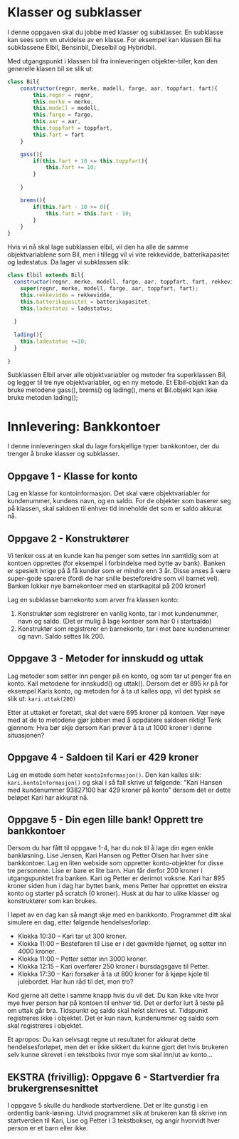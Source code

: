 # Klasser og subklasser

I denne oppgaven skal du jobbe med klasser og subklasser. En subklasse kan sees som en utvidelse av en klasse. For eksempel kan klassen Bil ha subklassene Elbil, Bensinbil, Dieselbil og Hybridbil.

Med utgangspunkt i klassen bil fra innleveringen objekter-biler, kan den generelle klasen bil se slik ut:

```javascript
class Bil{
    constructor(regnr, merke, modell, farge, aar, toppfart, fart){
        this.regnr = regnr,
        this.merke = merke,
        this.modell = modell,
        this.farge = farge,
        this.aar = aar,
        this.toppfart = toppfart,
        this.fart = fart
    }

    gass(){
        if(this.fart + 10 <= this.toppfart){
            this.fart += 10;
        }
        
    }

    brems(){
        if(this.fart - 10 >= 0){
            this.fart = this.fart - 10;
        }
    }
}
```

Hvis vi nå skal lage subklassen elbil, vil den ha alle de samme objektvariablene som Bil, men i tillegg vil vi vite rekkevidde, batterikapasitet og ladestatus. Da lager vi subklassen slik:

```javascript
class Elbil extends Bil{
  constructor(regnr, merke, modell, farge, aar, toppfart, fart, rekkevidde, batterikapasitet){
    super(regnr, merke, modell, farge, aar, toppfart, fart);
    this.rekkevidde = rekkevidde,
    this.batterikapasitet = batterikapasitet;
    this.ladestatus = ladestatus;
    
  }
  
  lading(){
    this.ladestatus +=10;
  }
  
}
```

Subklassen Elbil arver alle objektvariabler og metoder fra superklassen Bil, og legger til tre nye objektvariabler, og en ny metode. Et Elbil-objekt kan da bruke metodene gass(), brems() og lading(), mens et Bil.objekt kan ikke bruke metoden lading();

# Innlevering: Bankkontoer
I denne innleveringen skal du lage forskjellige typer bankkontoer, der du trenger å bruke klasser og subklasser.

## Oppgave 1 - Klasse for konto
Lag en klasse for kontoinformasjon. Det skal være objektvariabler for kundenummer,
kundens navn, og en saldo. For de objekter som baserer seg på klassen, skal saldoen til
enhver tid inneholde det som er saldo akkurat nå.

## Oppgave 2 - Konstruktører
Vi tenker oss at en kunde kan ha penger som settes inn samtidig som at kontoen opprettes
(for eksempel i forbindelse med bytte av bank). Banken er spesielt ivrige på å få kunder som
er mindre enn 3 år. Disse anses å være super-gode sparere (fordi de har snille besteforeldre
som vil barnet vel). Banken lokker nye barnekontoer med en startkapital på 200 kroner!

Lag en subklasse barnekonto som arver fra klassen konto:

1. Konstruktør som registrerer en vanlig konto, tar i mot kundenummer, navn og saldo.
(Det er mulig å lage kontoer som har 0 i startsaldo)
2. Konstruktør som registrerer en barnekonto, tar i mot bare kundenummer og navn.
Saldo settes lik 200. 

## Oppgave 3 - Metoder for innskudd og uttak
Lag metoder som setter inn penger på en konto, og som tar ut penger fra en konto. Kall
metodene for innskudd() og uttak(). Dersom det er 895 kr på for eksempel Karis konto,
og metoden for å ta ut kalles opp, vil det typisk se slik ut: `kari.uttak(200)`

Etter at uttaket er foretatt, skal det være 695 kroner på kontoen. Vær nøye med at de to
metodene gjør jobben med å oppdatere saldoen riktig! Tenk gjennom: Hva bør skje dersom
Kari prøver å ta ut 1000 kroner i denne situasjonen?

## Oppgave 4 - Saldoen til Kari er 429 kroner
Lag en metode som heter `kontoInformasjon()`. Den kan kalles slik:
`kari.kontoInformasjon()`
og skal i så fall skrive ut følgende: ”Kari Hansen med kundenummer 93827100 har 429
kroner på konto” dersom det er dette beløpet Kari har akkurat nå.

## Oppgave 5 - Din egen lille bank! Opprett tre bankkontoer
Dersom du har fått til oppgave 1-4, har du nok til å lage din egen enkle bankløsning. Lise
Jensen, Kari Hansen og Petter Olsen har hver sine bankkontoer. Lag en liten webside som
oppretter konto-objekter for disse tre personene. Lise er bare et lite barn. Hun får derfor 200
kroner i utgangspunktet fra banken. Kari og Petter er derimot voksne. Kari har 895 kroner
siden hun i dag har byttet bank, mens Petter har opprettet en ekstra konto og starter på
scratch (0 kroner). Husk at du har to ulike klasser og konstruktører som kan brukes.

I løpet av en dag kan så mangt skje med en bankkonto. Programmet ditt skal simulere en
dag, etter følgende hendelsesforløp:
* Klokka 10:30 – Kari tar ut 300 kroner.
* Klokka 11:00 – Bestefaren til Lise er i det gavmilde hjørnet, og setter inn 4000 kroner.
* Klokka 11:00 – Petter setter inn 3000 kroner.
* Klokka 12:15 – Kari overfører 250 kroner i bursdagsgave til Petter.
* Klokka 17:30 – Kari forsøker å ta ut 800 kroner for å kjøpe kjole til julebordet. Har hun råd
til det, mon tro?

Kod gjerne alt dette i samme knapp hvis du vil det. Du kan ikke vite hvor mye hver person
har på kontoen til enhver tid. Det er derfor lurt å teste på om uttak går bra. Tidspunkt og
saldo skal helst skrives ut. Tidspunkt registreres ikke i objektet. Det er kun navn,
kundenummer og saldo som skal registreres i objektet.

Et apropos: Du kan selvsagt regne ut resultatet for akkurat dette hendelsesforløpet, men det
er ikke sikkert du kunne gjort det hvis brukeren selv kunne skrevet i en tekstboks hvor mye
som skal inn/ut av konto... 

## EKSTRA (frivillig): Oppgave 6 - Startverdier fra brukergrensesnittet
I oppgave 5 skulle du hardkode startverdiene. Det er lite gunstig i en ordentlig bank-løsning.
Utvid programmet slik at brukeren kan få skrive inn startverdien til Kari, Lise og Petter i 3
tekstbokser, og angir hvorvidt hver person er et barn eller ikke. 

